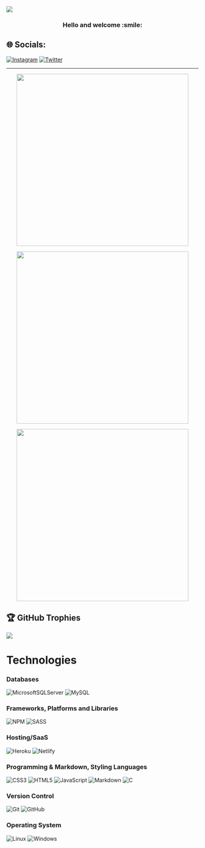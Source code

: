 <!-- - [![Visitors](https://visitor-badge.glitch.me/badge?page_id=theegr8dev.visitor-badge)](https://github.com/theegr8dev) -->
<!-- <img width="0em" src="https://visitor-badge.glitch.me/badge?page_id=theegr8dev.visitor-badge" /> -->
[![](https://visitcount.itsvg.in/api?id=theegr8dev&icon=0&color=4)](https://visitcount.itsvg.in)
<h3 align="center">
	Hello and welcome :smile:
</h3>

## 🌐 Socials:
[![Instagram](https://img.shields.io/badge/Instagram-%23E4405F.svg?logo=Instagram&logoColor=white)](https://instagram.com/theegr8dev) [![Twitter](https://img.shields.io/badge/Twitter-%231DA1F2.svg?logo=Twitter&logoColor=white)](https://twitter.com/theegr8dev)

<hr>

<p align="center">
	<img width="450em" src="https://github-readme-stats.vercel.app/api?username=theegr8dev&show_icons=true&include_all_commits=true&count_private=true&hide_border=true&theme=gruvbox" />
</p>



<p align="center">
	<img width="450em" src="https://github-readme-streak-stats.herokuapp.com?user=theegr8dev&theme=gruvbox&hide_border=true&date_format=M%20j%5B%2C%20Y%5D)">
</p>

<p align="center">
	<img width="450em" src="https://github-readme-stats.vercel.app/api/top-langs/?username=theegr8dev&layout=compact&theme=gruvbox">
</p>

## 🏆 GitHub Trophies
![](https://github-profile-trophy.vercel.app/?username=theegr8dev&theme=radical&no-frame=false&no-bg=true&margin-w=4)

# Technologies

### Databases
![MicrosoftSQLServer](https://img.shields.io/badge/Microsoft%20SQL%20Sever-CC2927?style=for-the-badge&logo=microsoft%20sql%20server&logoColor=white)
![MySQL](https://img.shields.io/badge/mysql-%2300f.svg?style=for-the-badge&logo=mysql&logoColor=white)

### Frameworks, Platforms and Libraries
![NPM](https://img.shields.io/badge/NPM-%23000000.svg?style=for-the-badge&logo=npm&logoColor=white)
![SASS](https://img.shields.io/badge/SASS-hotpink.svg?style=for-the-badge&logo=SASS&logoColor=white)

### Hosting/SaaS
![Heroku](https://img.shields.io/badge/heroku-%23430098.svg?style=for-the-badge&logo=heroku&logoColor=white)
![Netlify](https://img.shields.io/badge/netlify-%23431348.svg?style=for-the-badge&logo=netlify&logoColor=white)

### Programming & Markdown, Styling Languages
![CSS3](https://img.shields.io/badge/css3-%231572B6.svg?style=for-the-badge&logo=css3&logoColor=white)
![HTML5](https://img.shields.io/badge/html5-%23E34F26.svg?style=for-the-badge&logo=html5&logoColor=white)
![JavaScript](https://img.shields.io/badge/javascript-%23323330.svg?style=for-the-badge&logo=javascript&logoColor=%23F7DF1E)
![Markdown](https://img.shields.io/badge/markdown-%23000000.svg?style=for-the-badge&logo=markdown&logoColor=white)
![C](https://img.shields.io/badge/C-%25003009.svg?style=for-the-badge&logo=c&logoColor=white)

### Version Control
![Git](https://img.shields.io/badge/Git-F05032?style=for-the-badge&logo=git&logoColor=white)
![GitHub](https://img.shields.io/badge/GitHub-181717?style=for-the-badge&logo=github&logoColor=white)

### Operating System
![Linux](https://img.shields.io/badge/Debian-F01032?style=for-the-badge&logo=debian&logoColor=white)
![Windows](https://img.shields.io/badge/windows-F08032?style=for-the-badge&logo=windows&logoColor=white)

